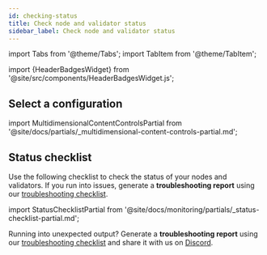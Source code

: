 ```yaml
---
id: checking-status
title: Check node and validator status
sidebar_label: Check node and validator status
---
```


import Tabs from '@theme/Tabs';
import TabItem from '@theme/TabItem';

import {HeaderBadgesWidget} from '@site/src/components/HeaderBadgesWidget.js';

<HeaderBadgesWidget />

<div className='status-guide'>

## Select a configuration 

import MultidimensionalContentControlsPartial from '@site/docs/partials/_multidimensional-content-controls-partial.md';

<MultidimensionalContentControlsPartial />

## Status checklist

Use the following checklist to check the status of your nodes and validators. If you run into issues, generate a **troubleshooting report** using our [troubleshooting checklist](/troubleshooting/troubleshooting.md).

import StatusChecklistPartial from '@site/docs/monitoring/partials/_status-checklist-partial.md';

<StatusChecklistPartial />

Running into unexpected output? Generate a **troubleshooting report** using our [troubleshooting checklist](/troubleshooting/troubleshooting.md) and share it with us on [Discord](https://discord.gg/prysm).

</div>

<br />


